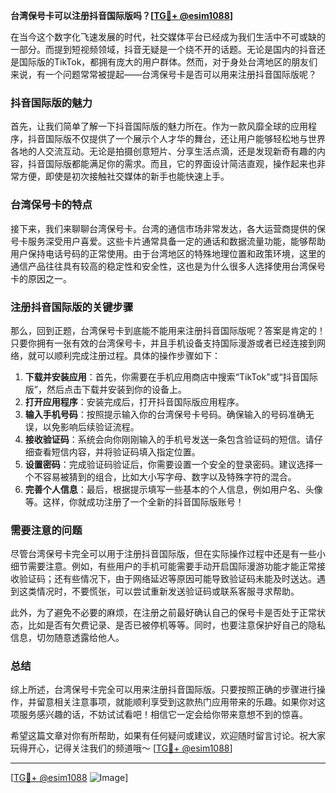 **台湾保号卡可以注册抖音国际版吗？[[TG💪+ @esim1088](https://t.me/s/esim1088)]**

在当今这个数字化飞速发展的时代，社交媒体平台已经成为我们生活中不可或缺的一部分。而提到短视频领域，抖音无疑是一个绕不开的话题。无论是国内的抖音还是国际版的TikTok，都拥有庞大的用户群体。然而，对于身处台湾地区的朋友们来说，有一个问题常常被提起——台湾保号卡是否可以用来注册抖音国际版呢？

### 抖音国际版的魅力

首先，让我们简单了解一下抖音国际版的魅力所在。作为一款风靡全球的应用程序，抖音国际版不仅提供了一个展示个人才华的舞台，还让用户能够轻松地与世界各地的人交流互动。无论是拍摄创意短片、分享生活点滴，还是发现新奇有趣的内容，抖音国际版都能满足你的需求。而且，它的界面设计简洁直观，操作起来也非常方便，即使是初次接触社交媒体的新手也能快速上手。

### 台湾保号卡的特点

接下来，我们来聊聊台湾保号卡。台湾的通信市场非常发达，各大运营商提供的保号卡服务深受用户喜爱。这些卡片通常具备一定的通话和数据流量功能，能够帮助用户保持电话号码的正常使用。由于台湾地区的特殊地理位置和政策环境，这里的通信产品往往具有较高的稳定性和安全性，这也是为什么很多人选择使用台湾保号卡的原因之一。

### 注册抖音国际版的关键步骤

那么，回到正题，台湾保号卡到底能不能用来注册抖音国际版呢？答案是肯定的！只要你拥有一张有效的台湾保号卡，并且手机设备支持国际漫游或者已经连接到网络，就可以顺利完成注册过程。具体的操作步骤如下：

1. **下载并安装应用**：首先，你需要在手机应用商店中搜索“TikTok”或“抖音国际版”，然后点击下载并安装到你的设备上。
2. **打开应用程序**：安装完成后，打开抖音国际版应用程序。
3. **输入手机号码**：按照提示输入你的台湾保号卡号码。确保输入的号码准确无误，以免影响后续验证流程。
4. **接收验证码**：系统会向你刚刚输入的手机号发送一条包含验证码的短信。请仔细查看短信内容，并将验证码填入指定位置。
5. **设置密码**：完成验证码验证后，你需要设置一个安全的登录密码。建议选择一个不容易被猜到的组合，比如大小写字母、数字以及特殊字符的混合。
6. **完善个人信息**：最后，根据提示填写一些基本的个人信息，例如用户名、头像等。这样，你就成功注册了一个全新的抖音国际版账号！

### 需要注意的问题

尽管台湾保号卡完全可以用于注册抖音国际版，但在实际操作过程中还是有一些小细节需要注意。例如，有些用户的手机可能需要手动开启国际漫游功能才能正常接收验证码；还有些情况下，由于网络延迟等原因可能导致验证码未能及时送达。遇到这类情况时，不要慌张，可以尝试重新发送验证码或联系客服寻求帮助。

此外，为了避免不必要的麻烦，在注册之前最好确认自己的保号卡是否处于正常状态，比如是否有欠费记录、是否已被停机等等。同时，也要注意保护好自己的隐私信息，切勿随意透露给他人。

### 总结

综上所述，台湾保号卡完全可以用来注册抖音国际版。只要按照正确的步骤进行操作，并留意相关注意事项，就能顺利享受到这款热门应用带来的乐趣。如果你对这项服务感兴趣的话，不妨试试看吧！相信它一定会给你带来意想不到的惊喜。

希望这篇文章对你有所帮助，如果有任何疑问或建议，欢迎随时留言讨论。祝大家玩得开心，记得关注我们的频道哦～ [[TG💪+ @esim1088](https://t.me/s/esim1088)] 

---

[[TG💪+ @esim1088](https://t.me/s/esim1088) ![Image](https://i.postimg.cc/4NQfJmqS/Snipaste-2025-05-13-00-14-12.png)]